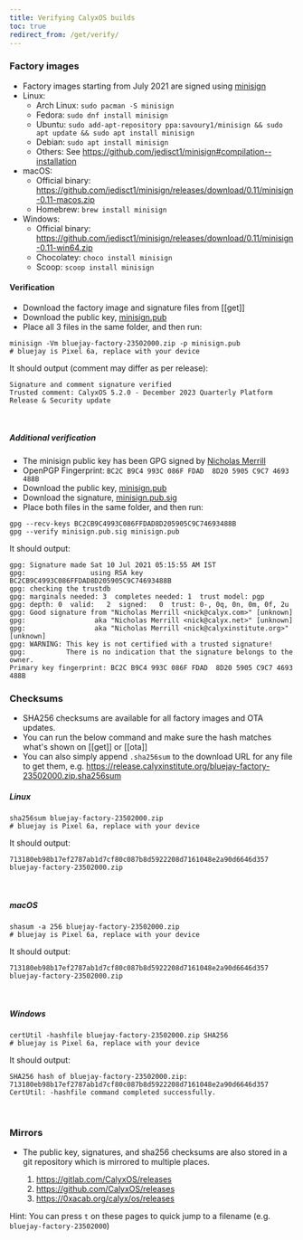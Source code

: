 ```yaml
---
title: Verifying CalyxOS builds
toc: true
redirect_from: /get/verify/
---
```


### Factory images

* Factory images starting from July 2021 are signed using
[minisign](https://jedisct1.github.io/minisign/)
* Linux:
  * Arch Linux: `sudo pacman -S minisign`
  * Fedora: `sudo dnf install minisign`
  * Ubuntu: `sudo add-apt-repository ppa:savoury1/minisign && sudo apt update && sudo apt install minisign`
  * Debian: `sudo apt install minisign`
  * Others: See <https://github.com/jedisct1/minisign#compilation--installation>
* macOS:
  * Official binary: <https://github.com/jedisct1/minisign/releases/download/0.11/minisign-0.11-macos.zip>
  * Homebrew: `brew install minisign`
* Windows:
  * Official binary: <https://github.com/jedisct1/minisign/releases/download/0.11/minisign-0.11-win64.zip>
  * Chocolatey: `choco install minisign`
  * Scoop: `scoop install minisign`

#### Verification

* Download the factory image and signature files from [[get]]
* Download the public key, [minisign.pub](https://release.calyxinstitute.org/minisign.pub)
* Place all 3 files in the same folder, and then run:

```shell
minisign -Vm bluejay-factory-23502000.zip -p minisign.pub
# bluejay is Pixel 6a, replace with your device
```

It should output (comment may differ as per release):

```shell
Signature and comment signature verified
Trusted comment: CalyxOS 5.2.0 - December 2023 Quarterly Platform Release & Security update
```

<br>

##### Additional verification

* The minisign public key has been GPG signed by [Nicholas Merrill](https://twitter.com/nickcalyx)
* OpenPGP Fingerprint: `BC2C B9C4 993C 086F FDAD  8D20 5905 C9C7 4693 488B`
* Download the public key, [minisign.pub](https://release.calyxinstitute.org/minisign.pub)
* Download the signature, [minisign.pub.sig](https://release.calyxinstitute.org/minisign.pub.sig)
* Place both files in the same folder, and then run:

```shell
gpg --recv-keys BC2CB9C4993C086FFDAD8D205905C9C74693488B
gpg --verify minisign.pub.sig minisign.pub
```

It should output:

```shell
gpg: Signature made Sat 10 Jul 2021 05:15:55 AM IST
gpg:                using RSA key BC2CB9C4993C086FFDAD8D205905C9C74693488B
gpg: checking the trustdb
gpg: marginals needed: 3  completes needed: 1  trust model: pgp
gpg: depth: 0  valid:   2  signed:   0  trust: 0-, 0q, 0n, 0m, 0f, 2u
gpg: Good signature from "Nicholas Merrill <nick@calyx.com>" [unknown]
gpg:                 aka "Nicholas Merrill <nick@calyx.net>" [unknown]
gpg:                 aka "Nicholas Merrill <nick@calyxinstitute.org>" [unknown]
gpg: WARNING: This key is not certified with a trusted signature!
gpg:          There is no indication that the signature belongs to the owner.
Primary key fingerprint: BC2C B9C4 993C 086F FDAD  8D20 5905 C9C7 4693 488B
```

### Checksums

* SHA256 checksums are available for all factory images and OTA updates.
* You can run the below command and make sure the hash matches what's shown on [[get]] or [[ota]]
* You can also simply append `.sha256sum` to the download URL for any file to get them, e.g. <https://release.calyxinstitute.org/bluejay-factory-23502000.zip.sha256sum>

##### Linux

```shell
sha256sum bluejay-factory-23502000.zip
# bluejay is Pixel 6a, replace with your device
```

It should output:

```shell
713180eb98b17ef2787ab1d7cf80c087b8d5922208d7161048e2a90d6646d357  bluejay-factory-23502000.zip
```

<br>

##### macOS

```shell
shasum -a 256 bluejay-factory-23502000.zip
# bluejay is Pixel 6a, replace with your device
```

It should output:

```shell
713180eb98b17ef2787ab1d7cf80c087b8d5922208d7161048e2a90d6646d357  bluejay-factory-23502000.zip
```

<br>

##### Windows

```shell
certUtil -hashfile bluejay-factory-23502000.zip SHA256
# bluejay is Pixel 6a, replace with your device
```

It should output:

```shell
SHA256 hash of bluejay-factory-23502000.zip:
713180eb98b17ef2787ab1d7cf80c087b8d5922208d7161048e2a90d6646d357
CertUtil: -hashfile command completed successfully.
```

<br>

### Mirrors

* The public key, signatures, and sha256 checksums are also stored in a git repository which is mirrored to multiple places.

  1. <https://gitlab.com/CalyxOS/releases>
  2. <https://github.com/CalyxOS/releases>
  3. <https://0xacab.org/calyx/os/releases>

Hint: You can press `t` on these pages to quick jump to a filename (e.g. `bluejay-factory-23502000`)
